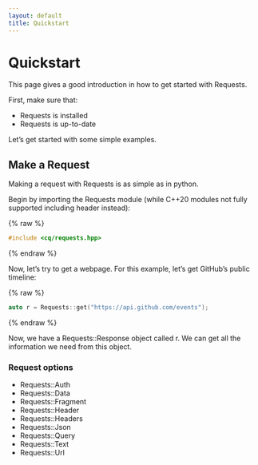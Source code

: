 ```yaml
---
layout: default
title: Quickstart
---
```


# Quickstart

This page gives a good introduction in how to get started with Requests.

First, make sure that:
* Requests is installed
* Requests is up-to-date

Let’s get started with some simple examples.

## Make a Request

Making a request with Requests is as simple as in python.

Begin by importing the Requests module (while C++20 modules not fully supported including header instead):

{% raw %}
```c++
#include <cq/requests.hpp>
```
{% endraw %}

Now, let’s try to get a webpage. For this example, let’s get GitHub’s public timeline:

{% raw %}
```c++
auto r = Requests::get("https://api.github.com/events");
```
{% endraw %}

Now, we have a Requests::Response object called r. We can get all the information we need from this object.

### Request options

* Requests::Auth
* Requests::Data
* Requests::Fragment
* Requests::Header
* Requests::Headers
* Requests::Json
* Requests::Query
* Requests::Text
* Requests::Url
